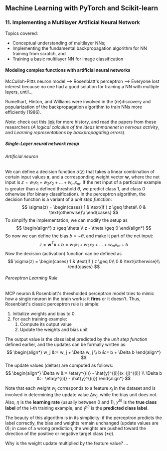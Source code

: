 ## Machine Learning with PyTorch and Scikit-learn

### 11. Implementing a Multilayer Artificial Neural Network

Topics covered:
- Conceptual understanding of multilayer NNs;
- Implementing the fundamental backpropagation algorithm for NN training from scratch, and
- Training a basic multilayer NN for image classification

#### Modeling complex functions with artificial neural networks

McCulloh-Pitts neuron model --> Rosenblatt's perceptron --> Everyone lost interest because no one had a good solution for training a NN with multiple layers, until...

Rumelhart, Hinton, and Williams were involved in the (re)discovery and popularization of the backpropagation algorithm to train NNs more efficiently (1986).

*Note*: check out this [link](https://en.wikipedia.org/wiki/AI_winter) for more history, and read the papers from these researchers (*A logical calculus of the ideas immanenet in nervous activity*, and *Learning representations by backpropagating errors*).

##### Single-Layer neural network recap

###### Artificial neuron

We can define a decision function $\sigma (z)$ that takes a linear combination of certain input values $\mathbf{x}$, and a corresponding weight vector $\mathbf{w}$, where the net input is $z = w_1x_1 + w_2x_2 + ... + w_mx_m$. If the net input of a particular example is greater than a defined threshold $\theta$, we predict class 1, and class 0 otherwise (for binary classification).
In the perceptron algorithm, the decision function is a variant of a *unit step function*:
$$
\sigma(z) = \begin{cases}
1 & \text{if } z \geq \theta\\
0  & \text{otherwise}\\
\end{cases}
$$
To simplify the implementation, we can modify the setup as
$$
\begin{align*}
z \geq \theta \\
z - \theta \geq 0
\end{align*}
$$
So now we can define the bias $b = - \theta$, and make it part of the net input:
$$
z = \mathbf{w}^T \mathbf{x} + b = w_1x_1 + w_2x_2 + ... + w_mx_m + b
$$
Now the decision (activation) function can be defined as
$$
\sigma(z) = \begin{cases}
1 & \text{if } z \geq 0\\
0  & \text{otherwise}\\
\end{cases}
$$

###### Perceptron Learning Rule

MCP neuron & Rosenblatt's thresholded perceptron model tries to mimic how a single neuron in the brain works: it **fires** or it doesn't. Thus, Rosenblatt's classic perceptron rule is simple:
1. Initialize weights and bias to 0
2. For each training example:
	1. Compute its output value
	2. Update the weights and bias unit

The output value is the class label predicted by the *unit step function* defined earlier, and the updates can be formally written as:
$$
\begin{align*}
w_j &:= w_j + \Delta w_j \\
b &:= b + \Delta b
\end{align*}
$$
The update values (deltas) are computed as follows:
$$
\begin{align*}
\Delta w &:= \eta(y^{(i)} - \hat{y}^{(i)})x_{j}^{(i)} \\
\Delta b &:= \eta(y^{(i)} - \hat{y}^{(i)})
\end{align*}
$$

Note that each weight $w_j$ corresponds to a feature $x_j$ in the dataset and is involved in determining the update value $\Delta w_j$, while the bias unit does not. Also, $\eta$ is the **learning rate** (usually between 0 and 1), $y^{(i)}$ is the **true class label** of the $i$-th training example, and $\hat{y}^{(i)}$ is the **predicted class label**.

The beauty of this algorithm is in its simplicity: if the perceptron predicts the label correctly, the bias and weights remain unchanged (update values are 0); in case of a wrong prediction, the weights are pushed toward the direction of the positive or negative target class ($\pm \eta$).

Why is the weight update multiplied by the feature value?
...